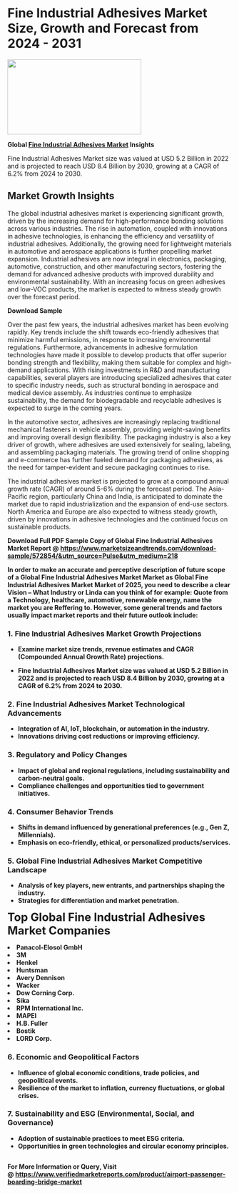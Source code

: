 <H1>Fine Industrial Adhesives Market Size, Growth and Forecast from 2024 - 2031</H1><img class="aligncenter size-medium wp-image-584254" src="https://thirdeyenews.in/wp-content/uploads/2024/09/Global-Market-Research-300x168.jpeg" alt="" width="300" height="168" /><p><strong>Global&nbsp;<a href="https://www.marketsizeandtrends.com/download-sample/572854/&amp;utm_source=Pulse&amp;utm_medium=218">Fine Industrial Adhesives Market</a> Insights</strong></p><p>Fine Industrial Adhesives Market size was valued at USD 5.2 Billion in 2022 and is projected to reach USD 8.4 Billion by 2030, growing at a CAGR of 6.2% from 2024 to 2030.</p><p><h2>Market Growth Insights</h2> <p>The global industrial adhesives market is experiencing significant growth, driven by the increasing demand for high-performance bonding solutions across various industries. The rise in automation, coupled with innovations in adhesive technologies, is enhancing the efficiency and versatility of industrial adhesives. Additionally, the growing need for lightweight materials in automotive and aerospace applications is further propelling market expansion. Industrial adhesives are now integral in electronics, packaging, automotive, construction, and other manufacturing sectors, fostering the demand for advanced adhesive products with improved durability and environmental sustainability. With an increasing focus on green adhesives and low-VOC products, the market is expected to witness steady growth over the forecast period.</p> <p><strong>Download Sample</strong></p> <p>Over the past few years, the industrial adhesives market has been evolving rapidly. Key trends include the shift towards eco-friendly adhesives that minimize harmful emissions, in response to increasing environmental regulations. Furthermore, advancements in adhesive formulation technologies have made it possible to develop products that offer superior bonding strength and flexibility, making them suitable for complex and high-demand applications. With rising investments in R&D and manufacturing capabilities, several players are introducing specialized adhesives that cater to specific industry needs, such as structural bonding in aerospace and medical device assembly. As industries continue to emphasize sustainability, the demand for biodegradable and recyclable adhesives is expected to surge in the coming years.</p> <p>In the automotive sector, adhesives are increasingly replacing traditional mechanical fasteners in vehicle assembly, providing weight-saving benefits and improving overall design flexibility. The packaging industry is also a key driver of growth, where adhesives are used extensively for sealing, labeling, and assembling packaging materials. The growing trend of online shopping and e-commerce has further fueled demand for packaging adhesives, as the need for tamper-evident and secure packaging continues to rise.</p> <p>The industrial adhesives market is projected to grow at a compound annual growth rate (CAGR) of around 5-6% during the forecast period. The Asia-Pacific region, particularly China and India, is anticipated to dominate the market due to rapid industrialization and the expansion of end-use sectors. North America and Europe are also expected to witness steady growth, driven by innovations in adhesive technologies and the continued focus on sustainable products.</p> <p><strong></p><p><span class=""><strong>Download Full PDF Sample Copy of Global Fine Industrial Adhesives Market Report</strong> @ <a href="https://www.marketsizeandtrends.com/download-sample/572854/&amp;utm_source=Pulse&amp;utm_medium=218" target="_blank">https://www.marketsizeandtrends.com/download-sample/572854/&amp;utm_source=Pulse&amp;utm_medium=218</a></span></p><p>In order to make an accurate and perceptive description of future scope of a Global&nbsp;Fine Industrial Adhesives Market Market as Global&nbsp;Fine Industrial Adhesives Market Market of 2025, you need to describe a clear Vision &ndash; What Industry or Linda can you think of for example: Quote from a Technology, healthcare, automotive, renewable energy, name the market you are Reffering to. However, some general trends and factors usually impact market reports and their future outlook include:</p><h3>1.&nbsp;<strong>Fine Industrial Adhesives Market Growth Projections</strong></h3><ul><li>Examine market size trends, revenue estimates and CAGR (Compounded Annual Growth Rate) projections.</li><li><p>Fine Industrial Adhesives Market size was valued at USD 5.2 Billion in 2022 and is projected to reach USD 8.4 Billion by 2030, growing at a CAGR of 6.2% from 2024 to 2030.</p></li></ul><h3>2.&nbsp;<strong>Fine Industrial Adhesives Market Technological Advancements</strong></h3><ul><li>Integration of AI, IoT, blockchain, or automation in the industry.</li><li>Innovations driving cost reductions or improving efficiency.</li></ul><h3>3.&nbsp;<strong>Regulatory and Policy Changes</strong></h3><ul><li>Impact of global and regional regulations, including sustainability and carbon-neutral goals.</li><li>Compliance challenges and opportunities tied to government initiatives.</li></ul><h3>4.&nbsp;<strong>Consumer Behavior Trends</strong></h3><ul><li>Shifts in demand influenced by generational preferences (e.g., Gen Z, Millennials).</li><li>Emphasis on eco-friendly, ethical, or personalized products/services.</li></ul><h3>5.&nbsp;<strong>Global Fine Industrial Adhesives Market Competitive Landscape</strong></h3><ul><li>Analysis of key players, new entrants, and partnerships shaping the industry.</li><li>Strategies for differentiation and market penetration.</li></ul><p data-pm-slice="1 1 []"><span style="color: inherit; font-family: inherit; font-size: 25px;">Top Global Fine Industrial Adhesives Market Companies</span></p><div class="" data-test-id=""><p><li>Panacol-Elosol GmbH</li><li> 3M</li><li> Henkel</li><li> Huntsman</li><li> Avery Dennison</li><li> Wacker</li><li> Dow Corning Corp.</li><li> Sika</li><li> RPM International Inc.</li><li> MAPEI</li><li> H.B. Fuller</li><li> Bostik</li><li> LORD Corp.</li></p></div><h3>6.&nbsp;<strong>Economic and Geopolitical Factors</strong></h3><ul><li>Influence of global economic conditions, trade policies, and geopolitical events.</li><li>Resilience of the market to inflation, currency fluctuations, or global crises.</li></ul><h3>7.&nbsp;<strong>Sustainability and ESG (Environmental, Social, and Governance)</strong></h3><ul><li>Adoption of sustainable practices to meet ESG criteria.</li><li>Opportunities in green technologies and circular economy principles.</li></ul><h2><strong style="font-size: 14px;">For More Information or Query, Visit @&nbsp;</strong><a style="background-color: #ffffff; font-size: 14px;" href="https://www.marketsizeandtrends.com/report/fine-industrial-adhesives-market/" target="_blank">https://www.verifiedmarketreports.com/product/airport-passenger-boarding-bridge-market</a></h2>
